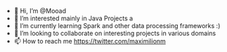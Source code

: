 - 👋 Hi, I’m @Mooad
- 👀 I’m interested mainly in Java Projects a
- 🌱 I’m currently learning Spark and other data processing frameworks :)
- 💞️ I’m looking to collaborate on interesting projects in various domains
- 📫 How to reach me https://twitter.com/maximilionm
